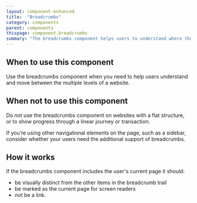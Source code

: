 ```yaml
---
layout: component-enhanced
title:  "Breadcrumbs"
category: components
parent: components
thispage: component.breadcrumbs
summary: "The breadcrumbs component helps users to understand where they are within a website’s structure and move between levels."
---
```


## When to use this component
Use the breadcrumbs component when you need to help users understand and move between the multiple levels of a website.

## When not to use this component
Do not use the breadcrumbs component on websites with a flat structure, or to show progress through a linear journey or transaction.

If you’re using other navigational elements on the page, such as a sidebar, consider whether your users need the additional support of breadcrumbs.

## How it works
If the breadcrumbs component includes the user's current page it should:
* be visually distinct from the other items in the breadcrumb trail
* be marked as the current page for screen readers
* not be a link.